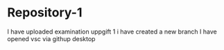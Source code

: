 # Repository-1
I have uploaded examination uppgift 1
i have created a new branch
I have opened vsc via githup desktop
